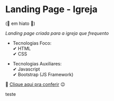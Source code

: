 # Landing Page - Igreja 

(🛑 em hiato  🛑)

*Landing page criada para a igreja que frequento*

- Tecnologias Foco: <br> 
✔ HTML <br>
✔ CSS

- Tecnologias Auxiliares: <br>
✔ Javascript <br>
✔ Bootstrap (JS Framework)

🔗 <a href="https://jeanpcb.github.io/Landing-Page-Igreja/">Clique aqui pra conferir</a> 😉

teste
